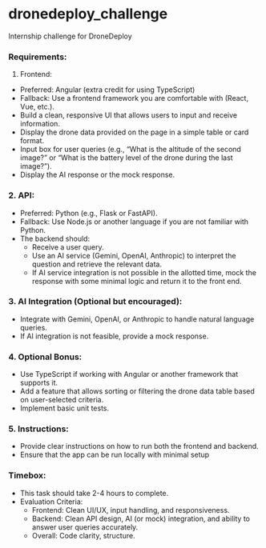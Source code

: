 # dronedeploy_challenge

Internship challenge for DroneDeploy

### Requirements:

1. Frontend:

- Preferred: Angular (extra credit for using TypeScript)
- Fallback: Use a frontend framework you are comfortable with (React, Vue, etc.).
- Build a clean, responsive UI that allows users to input and receive information.
- Display the drone data provided on the page in a simple table or card format.
- Input box for user queries (e.g., “What is the altitude of the second image?” or “What is the battery level of the drone during the last image?”).
- Display the AI response or the mock response.

### 2. API:

- Preferred: Python (e.g., Flask or FastAPI).
- Fallback: Use Node.js or another language if you are not familiar with Python.
- The backend should:
  - Receive a user query.
  - Use an AI service (Gemini, OpenAI, Anthropic) to interpret the question and retrieve the relevant data.
  - If AI service integration is not possible in the allotted time, mock the response with some minimal logic and return it to the front end.

### 3. AI Integration (Optional but encouraged):

- Integrate with Gemini, OpenAI, or Anthropic to handle natural language queries.
- If AI integration is not feasible, provide a mock response.

### 4. Optional Bonus:

- Use TypeScript if working with Angular or another framework that supports it.
- Add a feature that allows sorting or filtering the drone data table based on user-selected criteria.
- Implement basic unit tests.

### 5. Instructions:

- Provide clear instructions on how to run both the frontend and backend.
- Ensure that the app can be run locally with minimal setup

### Timebox:

- This task should take 2-4 hours to complete.
- Evaluation Criteria:
  - Frontend: Clean UI/UX, input handling, and responsiveness.
  - Backend: Clean API design, AI (or mock) integration, and ability to answer user queries accurately.
  - Overall: Code clarity, structure.
